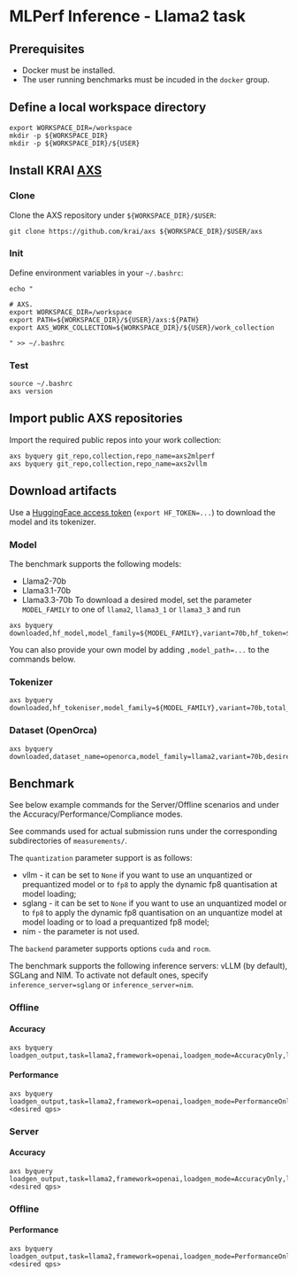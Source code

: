# MLPerf Inference - Llama2 task

## Prerequisites
* Docker must be installed.
* The user running benchmarks must be incuded in the `docker` group.

## Define a local workspace directory
```
export WORKSPACE_DIR=/workspace
mkdir -p ${WORKSPACE_DIR}
mkdir -p ${WORKSPACE_DIR}/${USER}
```

## Install KRAI [AXS](https://github.com/krai/axs)

### Clone

Clone the AXS repository under `${WORKSPACE_DIR}/$USER`:
```
git clone https://github.com/krai/axs ${WORKSPACE_DIR}/$USER/axs
```

### Init

Define environment variables in your `~/.bashrc`:
```
echo "

# AXS.
export WORKSPACE_DIR=/workspace
export PATH=${WORKSPACE_DIR}/${USER}/axs:${PATH}
export AXS_WORK_COLLECTION=${WORKSPACE_DIR}/${USER}/work_collection

" >> ~/.bashrc
```

### Test
```
source ~/.bashrc
axs version
```

## Import public AXS repositories

Import the required public repos into your work collection:

```
axs byquery git_repo,collection,repo_name=axs2mlperf
axs byquery git_repo,collection,repo_name=axs2vllm
```

## Download artifacts

Use a [HuggingFace access token](https://huggingface.co/docs/hub/en/security-tokens) (`export HF_TOKEN=...`) to download the model and its tokenizer.

### Model
The benchmark supports the following models:
* Llama2-70b
* Llama3.1-70b
* Llama3.3-70b
To download a desired model, set the parameter `MODEL_FAMILY` to one of `llama2`, `llama3_1` or `llama3_3` and run
```
axs byquery downloaded,hf_model,model_family=${MODEL_FAMILY},variant=70b,hf_token=${HF_TOKEN}
```

You can also provide your own model by adding `,model_path=...` to the commands below.

### Tokenizer
```
axs byquery downloaded,hf_tokeniser,model_family=${MODEL_FAMILY},variant=70b,total_samples=24576,hf_token=${HF_TOKEN}
```

### Dataset (OpenOrca)
```
axs byquery downloaded,dataset_name=openorca,model_family=llama2,variant=70b,desired_python_version===3.9
```

## Benchmark

See below example commands for the Server/Offline scenarios and under the Accuracy/Performance/Compliance modes.

See commands used for actual submission runs under the corresponding subdirectories of `measurements/`.

The `quantization` parameter support is as follows:
* vllm - it can be set to `None` if you want to use an unquantized or prequantized model or to `fp8` to apply the dynamic fp8 quantisation at model loading;
* sglang - it can be set to `None` if you want to use an unquantized model or to `fp8` to apply the dynamic fp8 quantisation on an unquantize model at model loading or to load a prequantized fp8 model;
* nim - the parameter is not used.

The `backend` parameter supports options `cuda` and `rocm`.

The benchmark supports the following inference servers: vLLM (by default), SGLang and NIM.
To activate not default ones, specify `inference_server=sglang` or `inference_server=nim`.

### Offline

#### Accuracy
```
axs byquery loadgen_output,task=llama2,framework=openai,loadgen_mode=AccuracyOnly,loadgen_scenario=Offline,backend=cuda,num_openai_workers=8,num_loadgen_workers=1,max_num_seqs=768,max_num_batched_tokens=16384,openai_max_connections=900,model_family=${MODEL_FAMILY}
```

#### Performance
```
axs byquery loadgen_output,task=llama2,framework=openai,loadgen_mode=PerformanceOnly,loadgen_scenario=Offline,backend=cuda,num_openai_workers=8,num_loadgen_workers=1,max_num_seqs=768,max_num_batched_tokens=16384,openai_max_connections=900,model_family=${MODEL_FAMILY},loadgen_target_qps=<desired qps>
```

### Server

#### Accuracy
```
axs byquery loadgen_output,task=llama2,framework=openai,loadgen_mode=AccuracyOnly,loadgen_scenario=Server,backend=cuda,num_openai_workers=8,num_loadgen_workers=1,max_num_seqs=256,max_num_batched_tokens=16384,openai_max_connections=900,model_family=${MODEL_FAMILY},loadgen_target_qps=<desired qps>
```

### Offline

#### Performance
```
axs byquery loadgen_output,task=llama2,framework=openai,loadgen_mode=PerformanceOnly,loadgen_scenario=Server,backend=cuda,num_openai_workers=8,num_loadgen_workers=1,max_num_seqs=256,max_num_batched_tokens=16384,openai_max_connections=900,model_family=${MODEL_FAMILY},loadgen_target_qps=<desired qps>
```
